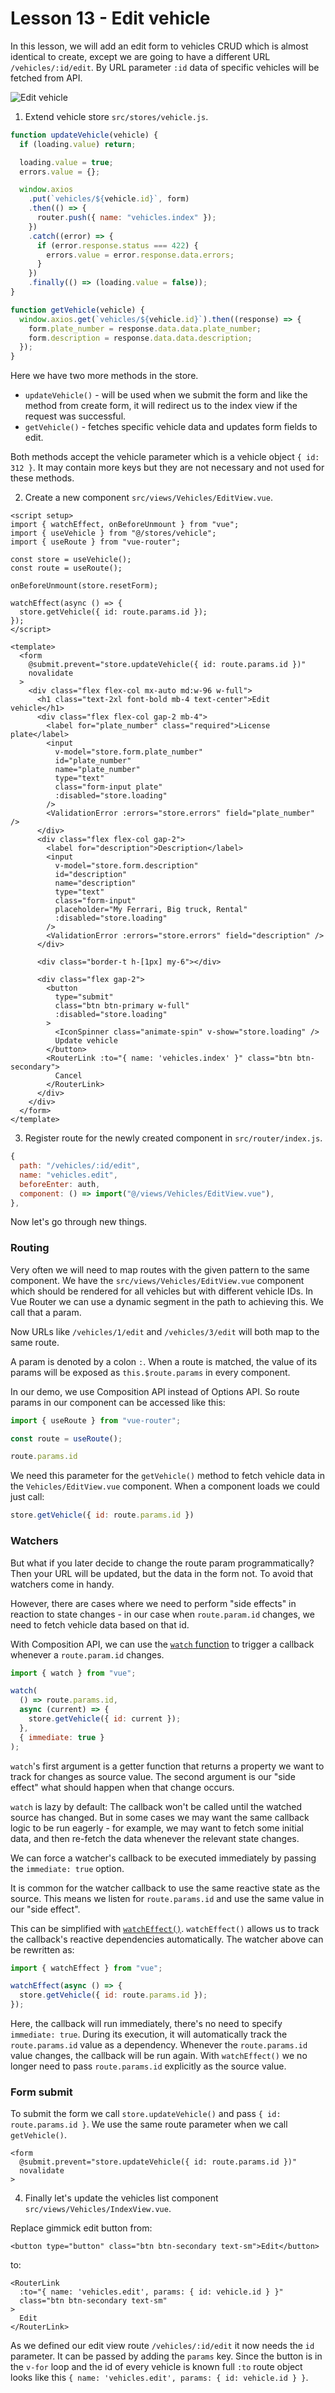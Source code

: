 # Lesson 13 - Edit vehicle

In this lesson, we will add an edit form to vehicles CRUD which is almost identical to create, except we are going to have a different URL `/vehicles/:id/edit`. By URL parameter `:id` data of specific vehicles will be fetched from API.

![Edit vehicle](assets/edit-vehicle.png)

1. Extend vehicle store `src/stores/vehicle.js`.

```js
function updateVehicle(vehicle) {
  if (loading.value) return;

  loading.value = true;
  errors.value = {};

  window.axios
    .put(`vehicles/${vehicle.id}`, form)
    .then(() => {
      router.push({ name: "vehicles.index" });
    })
    .catch((error) => {
      if (error.response.status === 422) {
        errors.value = error.response.data.errors;
      }
    })
    .finally(() => (loading.value = false));
}

function getVehicle(vehicle) {
  window.axios.get(`vehicles/${vehicle.id}`).then((response) => {
    form.plate_number = response.data.data.plate_number;
    form.description = response.data.data.description;
  });
}
```

Here we have two more methods in the store.

- `updateVehicle()` - will be used when we submit the form and like the method from create form, it will redirect us to the index view if the request was successful.
- `getVehicle()` - fetches specific vehicle data and updates form fields to edit.

Both methods accept the vehicle parameter which is a vehicle object `{ id: 312 }`. It may contain more keys but they are not necessary and not used for these methods.

2. Create a new component `src/views/Vehicles/EditView.vue`.

```vue
<script setup>
import { watchEffect, onBeforeUnmount } from "vue";
import { useVehicle } from "@/stores/vehicle";
import { useRoute } from "vue-router";

const store = useVehicle();
const route = useRoute();

onBeforeUnmount(store.resetForm);

watchEffect(async () => {
  store.getVehicle({ id: route.params.id });
});
</script>

<template>
  <form
    @submit.prevent="store.updateVehicle({ id: route.params.id })"
    novalidate
  >
    <div class="flex flex-col mx-auto md:w-96 w-full">
      <h1 class="text-2xl font-bold mb-4 text-center">Edit vehicle</h1>
      <div class="flex flex-col gap-2 mb-4">
        <label for="plate_number" class="required">License plate</label>
        <input
          v-model="store.form.plate_number"
          id="plate_number"
          name="plate_number"
          type="text"
          class="form-input plate"
          :disabled="store.loading"
        />
        <ValidationError :errors="store.errors" field="plate_number" />
      </div>
      <div class="flex flex-col gap-2">
        <label for="description">Description</label>
        <input
          v-model="store.form.description"
          id="description"
          name="description"
          type="text"
          class="form-input"
          placeholder="My Ferrari, Big truck, Rental"
          :disabled="store.loading"
        />
        <ValidationError :errors="store.errors" field="description" />
      </div>

      <div class="border-t h-[1px] my-6"></div>

      <div class="flex gap-2">
        <button
          type="submit"
          class="btn btn-primary w-full"
          :disabled="store.loading"
        >
          <IconSpinner class="animate-spin" v-show="store.loading" />
          Update vehicle
        </button>
        <RouterLink :to="{ name: 'vehicles.index' }" class="btn btn-secondary">
          Cancel
        </RouterLink>
      </div>
    </div>
  </form>
</template>
```

3. Register route for the newly created component in `src/router/index.js`.

```js
{
  path: "/vehicles/:id/edit",
  name: "vehicles.edit",
  beforeEnter: auth,
  component: () => import("@/views/Vehicles/EditView.vue"),
},
```

Now let's go through new things.

### Routing

Very often we will need to map routes with the given pattern to the same component. We have the `src/views/Vehicles/EditView.vue` component which should be rendered for all vehicles but with different vehicle IDs. In Vue Router we can use a dynamic segment in the path to achieving this. We call that a param.

Now URLs like `/vehicles/1/edit` and `/vehicles/3/edit` will both map to the same route.

A param is denoted by a colon `:`. When a route is matched, the value of its params will be exposed as `this.$route.params` in every component.

In our demo, we use Composition API instead of Options API. So route params in our component can be accessed like this:

```js
import { useRoute } from "vue-router";

const route = useRoute();

route.params.id
```

We need this parameter for the `getVehicle()` method to fetch vehicle data in the `Vehicles/EditView.vue` component. When a component loads we could just call:

```js
store.getVehicle({ id: route.params.id })
```

### Watchers

But what if you later decide to change the route param programmatically? Then your URL will be updated, but the data in the form not. To avoid that watchers come in handy.

However, there are cases where we need to perform "side effects" in reaction to state changes - in our case when `route.param.id` changes, we need to fetch vehicle data based on that id.

With Composition API, we can use the [`watch` function](https://vuejs.org/api/reactivity-core.html#watch) to trigger a callback whenever a `route.param.id` changes.

```js
import { watch } from "vue";

watch(
  () => route.params.id,
  async (current) => {
    store.getVehicle({ id: current });
  },
  { immediate: true }
);
```

`watch`'s first argument is a getter function that returns a property we want to track for changes as source value. The second argument is our "side effect" what should happen when that change occurs.

`watch` is lazy by default: The callback won't be called until the watched source has changed. But in some cases we may want the same callback logic to be run eagerly - for example, we may want to fetch some initial data, and then re-fetch the data whenever the relevant state changes.

We can force a watcher's callback to be executed immediately by passing the `immediate: true` option.

It is common for the watcher callback to use the same reactive state as the source. This means we listen for `route.params.id` and use the same value in our "side effect".

This can be simplified with [`watchEffect()`](https://vuejs.org/api/reactivity-core.html#watcheffect). `watchEffect()` allows us to track the callback's reactive dependencies automatically. The watcher above can be rewritten as:

```js
import { watchEffect } from "vue";

watchEffect(async () => {
  store.getVehicle({ id: route.params.id });
});
```

Here, the callback will run immediately, there's no need to specify `immediate: true`. During its execution, it will automatically track the `route.params.id` value as a dependency. Whenever the `route.params.id` value changes, the callback will be run again. With `watchEffect()` we no longer need to pass `route.params.id` explicitly as the source value.

### Form submit

To submit the form we call `store.updateVehicle()` and pass `{ id: route.params.id }`. We use the same route parameter when we call `getVehicle()`.

```vue
<form
  @submit.prevent="store.updateVehicle({ id: route.params.id })"
  novalidate
>
```

4. Finally let's update the vehicles list component `src/views/Vehicles/IndexView.vue`.

Replace gimmick edit button from:

```vue
<button type="button" class="btn btn-secondary text-sm">Edit</button>
```

to:

```vue
<RouterLink
  :to="{ name: 'vehicles.edit', params: { id: vehicle.id } }"
  class="btn btn-secondary text-sm"
>
  Edit
</RouterLink>
```

As we defined our edit view route `/vehicles/:id/edit` it now needs the `id` parameter. It can be passed by adding the `params` key. Since the button is in the `v-for` loop and the id of every vehicle is known full `:to` route object looks like this `{ name: 'vehicles.edit', params: { id: vehicle.id } }`.